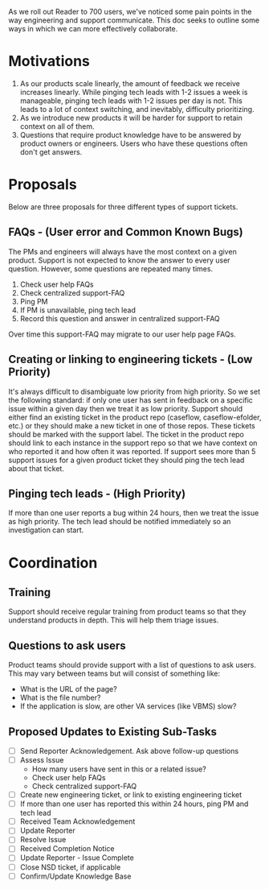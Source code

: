 As we roll out Reader to 700 users, we've noticed some pain points in the way engineering and support communicate. This doc seeks to outline some ways in which we can more effectively collaborate.

# Motivations
1) As our products scale linearly, the amount of feedback we receive increases linearly. While pinging tech leads with 1-2 issues a week is manageable, pinging tech leads with 1-2 issues per day is not. This leads to a lot of context switching, and inevitably, difficulty prioritizing.
1) As we introduce new products it will be harder for support to retain context on all of them.
1) Questions that require product knowledge have to be answered by product owners or engineers. Users who have these questions often don't get answers.

# Proposals
Below are three proposals for three different types of support tickets.
## FAQs - (User error and Common Known Bugs)
The PMs and engineers will always have the most context on a given product. Support is not expected to know the answer to every user question. However, some questions are repeated many times.

1) Check user help FAQs
1) Check centralized support-FAQ
1) Ping PM
1) If PM is unavailable, ping tech lead
1) Record this question and answer in centralized support-FAQ

Over time this support-FAQ may migrate to our user help page FAQs.

## Creating or linking to engineering tickets - (Low Priority)
It's always difficult to disambiguate low priority from high priority. So we set the following standard: if only one user has sent in feedback on a specific issue within a given day then we treat it as low priority. Support should either find an existing ticket in the product repo (caseflow, caseflow-efolder, etc.) or they should make a new ticket in one of those repos. These tickets should be marked with the support label. The ticket in the product repo should link to each instance in the support repo so that we have context on who reported it and how often it was reported. If support sees more than 5 support issues for a given product ticket they should ping the tech lead about that ticket.

## Pinging tech leads - (High Priority)
If more than one user reports a bug within 24 hours, then we treat the issue as high priority. The tech lead should be notified immediately so an investigation can start.

# Coordination
## Training
Support should receive regular training from product teams so that they understand products in depth. This will help them triage issues.

## Questions to ask users
Product teams should provide support with a list of questions to ask users. This may vary between teams but will consist of something like:
- What is the URL of the page?
- What is the file number?
- If the application is slow, are other VA services (like VBMS) slow?

## Proposed Updates to Existing Sub-Tasks

- [ ] Send Reporter Acknowledgement. Ask above follow-up questions
- [ ] Assess Issue
   - How many users have sent in this or a related issue?
   - Check user help FAQs
   - Check centralized support-FAQ
- [ ] Create new engineering ticket, or link to existing engineering ticket
- [ ] If more than one user has reported this within 24 hours, ping PM and tech lead
- [ ] Received Team Acknowledgement
- [ ] Update Reporter
- [ ] Resolve Issue
- [ ] Received Completion Notice
- [ ] Update Reporter - Issue Complete
- [ ] Close NSD ticket, if applicable
- [ ] Confirm/Update Knowledge Base
